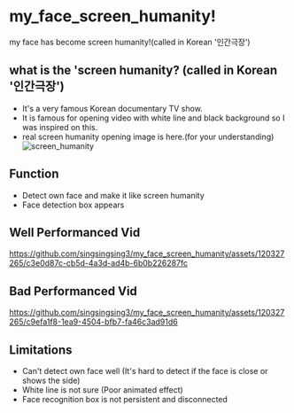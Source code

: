 # my_face_screen_humanity!
my face has become screen humanity!(called in Korean '인간극장')

## what is the 'screen humanity? (called in Korean '인간극장')
- It's a very famous Korean documentary TV show.
- It is famous for opening video with white line and black background so I was inspired on this.
- real screen humanity opening image is here.(for your understanding) 
![screen_humanity](https://github.com/singsingsing3/my_face_screen_humanity/assets/120327265/d748fac7-58df-4a39-9eec-8e0495e38ea6)

## Function
- Detect own face and make it like screen humanity
- Face detection box appears

## Well Performanced Vid
https://github.com/singsingsing3/my_face_screen_humanity/assets/120327265/c3e0d87c-cb5d-4a3d-ad4b-6b0b226287fc

## Bad Performanced Vid

https://github.com/singsingsing3/my_face_screen_humanity/assets/120327265/c9efa1f8-1ea9-4504-bfb7-fa46c3ad91d6

## Limitations
- Can't detect own face well (It's hard to detect if the face is close or shows the side)
- White line is not sure (Poor animated effect)
- Face recognition box is not persistent and disconnected



